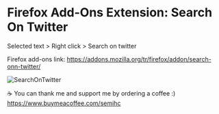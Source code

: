 # Firefox Add-Ons Extension: Search On Twitter

Selected text > Right click > Search on twitter

Firefox add-ons link: https://addons.mozilla.org/tr/firefox/addon/search-onn-twitter/

![SearchOnTwitter](http://semihcelikol.com/wp-content/uploads/2020/03/searchOnTwitter.png, "Search on Twitter")

☕ You can thank me and support me by ordering a coffee :) https://www.buymeacoffee.com/semihc
